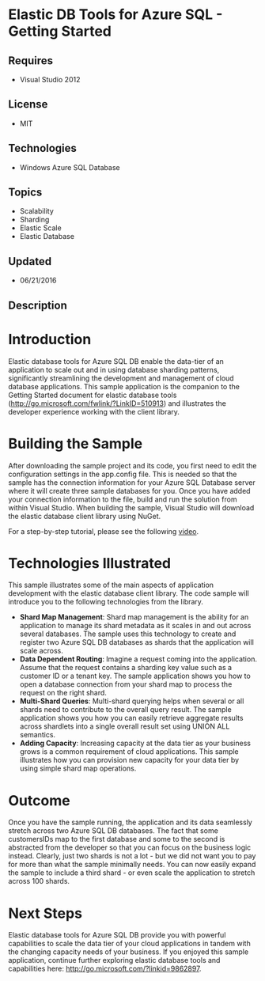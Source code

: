 # Elastic DB Tools for Azure SQL - Getting Started
## Requires
- Visual Studio 2012
## License
- MIT
## Technologies
- Windows Azure SQL Database
## Topics
- Scalability
- Sharding
- Elastic Scale
- Elastic Database
## Updated
- 06/21/2016
## Description

<h1>Introduction</h1>
<p>Elastic database tools for Azure SQL DB enable the data-tier of an application to scale out and in using database sharding patterns, significantly streamlining the development and management of cloud database applications. This sample application is the
 companion to the Getting Started document for elastic database tools (<a href="http://go.microsoft.com/fwlink/?LinkID=510913">http://go.microsoft.com/fwlink/?LinkID=510913</a>) and illustrates the developer experience working with the client library.</p>
<h1>Building the Sample</h1>
<p>After downloading the sample project and its code, you first need to edit the configuration settings in the app.config file. This is needed so that the sample has the connection information for your Azure SQL Database server where it will create three sample
 databases for you. Once you have added your connection information to the file, build and run the solution from within Visual Studio. When building the sample, Visual Studio will download the elastic database client library using NuGet. &nbsp;</p>
<p>For a step-by-step tutorial, please see the following <a href="http://channel9.msdn.com/Blogs/Windows-Azure/Elastic-Scale-with-Azure-SQL-Database-Getting-Started">
video</a>.</p>
<h1>Technologies Illustrated</h1>
<p>This sample illustrates some of the main aspects of application development with the elastic database client library. The code sample will introduce you to the following technologies from the library.</p>
<ul>
<li><strong>Shard Map Management</strong>: Shard map management is the ability for an application to manage its shard metadata as it scales in and out across several databases. The sample uses this technology to create and register two Azure SQL DB databases
 as shards that the application will scale across. </li><li><strong>Data Dependent Routing</strong>: Imagine a request coming into the application. Assume that the request contains a sharding key value such as a customer ID or a tenant key. The sample application shows you how to open a database connection from
 your shard map to process the request on the right shard. </li><li><strong>Multi-Shard Queries</strong>: Multi-shard querying helps when several or all shards need to contribute to the overall query result. The sample application shows you how you can easily retrieve aggregate results across shardlets into a single overall
 result set using UNION ALL semantics. </li><li><strong>Adding Capacity</strong>: Increasing capacity at the data tier as your business grows is a common requirement of cloud applications. This sample illustrates how you can provision new capacity for your data tier by using simple shard map operations.
</li></ul>
<h1>Outcome</h1>
<p>Once you have the sample running, the application and its data seamlessly stretch across two Azure SQL DB databases. The fact that some customersIDs map to the first database and some to the second is abstracted from the developer so that you can focus on
 the business logic instead. Clearly, just two shards is not a lot - but we did not want you to pay for more than what the sample minimally needs. You can now easily expand the sample to include a third shard - or even scale the application to stretch across
 100 shards.</p>
<h1>Next Steps</h1>
<p>Elastic database tools for Azure SQL DB provide you with powerful capabilities to scale the data tier of your cloud applications in tandem with the changing capacity needs of your business. If you enjoyed this sample application, continue further exploring
 elastic database tools and capabilities here: <a href="http://go.microsoft.com/?linkid=9862897">
http://go.microsoft.com/?linkid=9862897</a>.</p>
